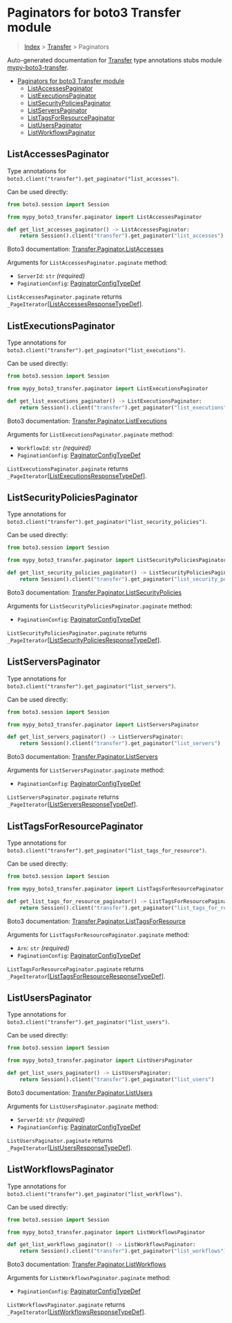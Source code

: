 <a id="paginators-for-boto3-transfer-module"></a>

# Paginators for boto3 Transfer module

> [Index](..) > [Transfer](.) > Paginators

Auto-generated documentation for
[Transfer](https://boto3.amazonaws.com/v1/documentation/api/latest/reference/services/transfer.html#Transfer)
type annotations stubs module
[mypy-boto3-transfer](https://pypi.org/project/mypy-boto3-transfer/).

- [Paginators for boto3 Transfer module](#paginators-for-boto3-transfer-module)
  - [ListAccessesPaginator](#listaccessespaginator)
  - [ListExecutionsPaginator](#listexecutionspaginator)
  - [ListSecurityPoliciesPaginator](#listsecuritypoliciespaginator)
  - [ListServersPaginator](#listserverspaginator)
  - [ListTagsForResourcePaginator](#listtagsforresourcepaginator)
  - [ListUsersPaginator](#listuserspaginator)
  - [ListWorkflowsPaginator](#listworkflowspaginator)

<a id="listaccessespaginator"></a>

## ListAccessesPaginator

Type annotations for `boto3.client("transfer").get_paginator("list_accesses")`.

Can be used directly:

```python
from boto3.session import Session

from mypy_boto3_transfer.paginator import ListAccessesPaginator

def get_list_accesses_paginator() -> ListAccessesPaginator:
    return Session().client("transfer").get_paginator("list_accesses")
```

Boto3 documentation:
[Transfer.Paginator.ListAccesses](https://boto3.amazonaws.com/v1/documentation/api/latest/reference/services/transfer.html#Transfer.Paginator.ListAccesses)

Arguments for `ListAccessesPaginator.paginate` method:

- `ServerId`: `str` *(required)*
- `PaginationConfig`:
  [PaginatorConfigTypeDef](./type_defs.md#paginatorconfigtypedef)

`ListAccessesPaginator.paginate` returns
`_PageIterator`\[[ListAccessesResponseTypeDef](./type_defs.md#listaccessesresponsetypedef)\].

<a id="listexecutionspaginator"></a>

## ListExecutionsPaginator

Type annotations for
`boto3.client("transfer").get_paginator("list_executions")`.

Can be used directly:

```python
from boto3.session import Session

from mypy_boto3_transfer.paginator import ListExecutionsPaginator

def get_list_executions_paginator() -> ListExecutionsPaginator:
    return Session().client("transfer").get_paginator("list_executions")
```

Boto3 documentation:
[Transfer.Paginator.ListExecutions](https://boto3.amazonaws.com/v1/documentation/api/latest/reference/services/transfer.html#Transfer.Paginator.ListExecutions)

Arguments for `ListExecutionsPaginator.paginate` method:

- `WorkflowId`: `str` *(required)*
- `PaginationConfig`:
  [PaginatorConfigTypeDef](./type_defs.md#paginatorconfigtypedef)

`ListExecutionsPaginator.paginate` returns
`_PageIterator`\[[ListExecutionsResponseTypeDef](./type_defs.md#listexecutionsresponsetypedef)\].

<a id="listsecuritypoliciespaginator"></a>

## ListSecurityPoliciesPaginator

Type annotations for
`boto3.client("transfer").get_paginator("list_security_policies")`.

Can be used directly:

```python
from boto3.session import Session

from mypy_boto3_transfer.paginator import ListSecurityPoliciesPaginator

def get_list_security_policies_paginator() -> ListSecurityPoliciesPaginator:
    return Session().client("transfer").get_paginator("list_security_policies")
```

Boto3 documentation:
[Transfer.Paginator.ListSecurityPolicies](https://boto3.amazonaws.com/v1/documentation/api/latest/reference/services/transfer.html#Transfer.Paginator.ListSecurityPolicies)

Arguments for `ListSecurityPoliciesPaginator.paginate` method:

- `PaginationConfig`:
  [PaginatorConfigTypeDef](./type_defs.md#paginatorconfigtypedef)

`ListSecurityPoliciesPaginator.paginate` returns
`_PageIterator`\[[ListSecurityPoliciesResponseTypeDef](./type_defs.md#listsecuritypoliciesresponsetypedef)\].

<a id="listserverspaginator"></a>

## ListServersPaginator

Type annotations for `boto3.client("transfer").get_paginator("list_servers")`.

Can be used directly:

```python
from boto3.session import Session

from mypy_boto3_transfer.paginator import ListServersPaginator

def get_list_servers_paginator() -> ListServersPaginator:
    return Session().client("transfer").get_paginator("list_servers")
```

Boto3 documentation:
[Transfer.Paginator.ListServers](https://boto3.amazonaws.com/v1/documentation/api/latest/reference/services/transfer.html#Transfer.Paginator.ListServers)

Arguments for `ListServersPaginator.paginate` method:

- `PaginationConfig`:
  [PaginatorConfigTypeDef](./type_defs.md#paginatorconfigtypedef)

`ListServersPaginator.paginate` returns
`_PageIterator`\[[ListServersResponseTypeDef](./type_defs.md#listserversresponsetypedef)\].

<a id="listtagsforresourcepaginator"></a>

## ListTagsForResourcePaginator

Type annotations for
`boto3.client("transfer").get_paginator("list_tags_for_resource")`.

Can be used directly:

```python
from boto3.session import Session

from mypy_boto3_transfer.paginator import ListTagsForResourcePaginator

def get_list_tags_for_resource_paginator() -> ListTagsForResourcePaginator:
    return Session().client("transfer").get_paginator("list_tags_for_resource")
```

Boto3 documentation:
[Transfer.Paginator.ListTagsForResource](https://boto3.amazonaws.com/v1/documentation/api/latest/reference/services/transfer.html#Transfer.Paginator.ListTagsForResource)

Arguments for `ListTagsForResourcePaginator.paginate` method:

- `Arn`: `str` *(required)*
- `PaginationConfig`:
  [PaginatorConfigTypeDef](./type_defs.md#paginatorconfigtypedef)

`ListTagsForResourcePaginator.paginate` returns
`_PageIterator`\[[ListTagsForResourceResponseTypeDef](./type_defs.md#listtagsforresourceresponsetypedef)\].

<a id="listuserspaginator"></a>

## ListUsersPaginator

Type annotations for `boto3.client("transfer").get_paginator("list_users")`.

Can be used directly:

```python
from boto3.session import Session

from mypy_boto3_transfer.paginator import ListUsersPaginator

def get_list_users_paginator() -> ListUsersPaginator:
    return Session().client("transfer").get_paginator("list_users")
```

Boto3 documentation:
[Transfer.Paginator.ListUsers](https://boto3.amazonaws.com/v1/documentation/api/latest/reference/services/transfer.html#Transfer.Paginator.ListUsers)

Arguments for `ListUsersPaginator.paginate` method:

- `ServerId`: `str` *(required)*
- `PaginationConfig`:
  [PaginatorConfigTypeDef](./type_defs.md#paginatorconfigtypedef)

`ListUsersPaginator.paginate` returns
`_PageIterator`\[[ListUsersResponseTypeDef](./type_defs.md#listusersresponsetypedef)\].

<a id="listworkflowspaginator"></a>

## ListWorkflowsPaginator

Type annotations for
`boto3.client("transfer").get_paginator("list_workflows")`.

Can be used directly:

```python
from boto3.session import Session

from mypy_boto3_transfer.paginator import ListWorkflowsPaginator

def get_list_workflows_paginator() -> ListWorkflowsPaginator:
    return Session().client("transfer").get_paginator("list_workflows")
```

Boto3 documentation:
[Transfer.Paginator.ListWorkflows](https://boto3.amazonaws.com/v1/documentation/api/latest/reference/services/transfer.html#Transfer.Paginator.ListWorkflows)

Arguments for `ListWorkflowsPaginator.paginate` method:

- `PaginationConfig`:
  [PaginatorConfigTypeDef](./type_defs.md#paginatorconfigtypedef)

`ListWorkflowsPaginator.paginate` returns
`_PageIterator`\[[ListWorkflowsResponseTypeDef](./type_defs.md#listworkflowsresponsetypedef)\].
